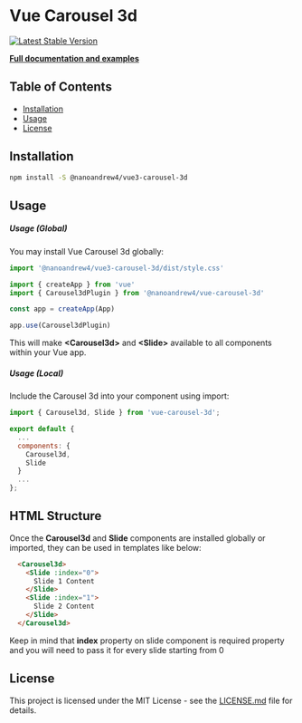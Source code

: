 # Vue Carousel 3d

[![Latest Stable Version](https://img.shields.io/npm/v/@nanoandrew4/vue3-carousel-3d.svg)](https://www.npmjs.com/package/@nanoandrew4/vue3-carousel-3d)

**[Full documentation and examples](https://wlada.github.io/vue-carousel-3d)**

## Table of Contents
- [Installation](#installation)
- [Usage](#usage)
- [License](#license)

## Installation

``` bash
npm install -S @nanoandrew4/vue3-carousel-3d
```

## Usage

##### Usage (Global)

You may install Vue Carousel 3d globally:

``` js
import '@nanoandrew4/vue3-carousel-3d/dist/style.css'

import { createApp } from 'vue'
import { Carousel3dPlugin } from '@nanoandrew4/vue-carousel-3d'

const app = createApp(App)

app.use(Carousel3dPlugin)
```
This will make **&lt;Carousel3d&gt;** and **&lt;Slide&gt;** available to all components within your Vue app.

##### Usage (Local)

Include the Carousel 3d into your component using import:

``` js
import { Carousel3d, Slide } from 'vue-carousel-3d';

export default {
  ...
  components: {
    Carousel3d,
    Slide
  }
  ...
};
```

## HTML Structure

Once the **Carousel3d** and **Slide** components are installed globally or imported, they can be used in templates like below:

``` html
  <Carousel3d>
    <Slide :index="0">
      Slide 1 Content
    </Slide>
    <Slide :index="1">
      Slide 2 Content
    </Slide>
  </Carousel3d>
```

Keep in mind that **index** property on slide component is required property and you will need to pass it for every slide starting from 0

## License

This project is licensed under the MIT License - see the [LICENSE.md](LICENSE.md) file for details.
